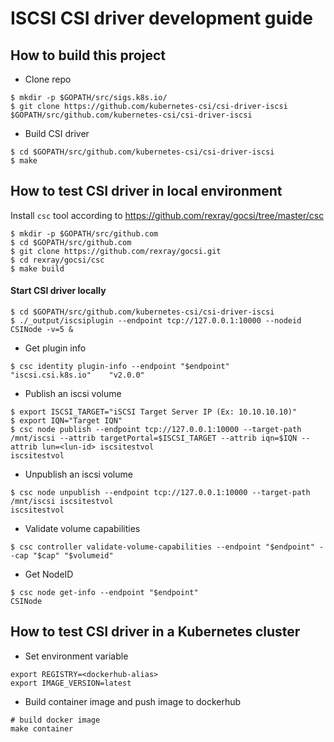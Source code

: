 # ISCSI CSI driver development guide

## How to build this project

- Clone repo

```console
$ mkdir -p $GOPATH/src/sigs.k8s.io/
$ git clone https://github.com/kubernetes-csi/csi-driver-iscsi $GOPATH/src/github.com/kubernetes-csi/csi-driver-iscsi
```

- Build CSI driver

```console
$ cd $GOPATH/src/github.com/kubernetes-csi/csi-driver-iscsi
$ make
```

## How to test CSI driver in local environment

Install `csc` tool according to https://github.com/rexray/gocsi/tree/master/csc

```console
$ mkdir -p $GOPATH/src/github.com
$ cd $GOPATH/src/github.com
$ git clone https://github.com/rexray/gocsi.git
$ cd rexray/gocsi/csc
$ make build
```

#### Start CSI driver locally

```console
$ cd $GOPATH/src/github.com/kubernetes-csi/csi-driver-iscsi
$ ./_output/iscsiplugin --endpoint tcp://127.0.0.1:10000 --nodeid CSINode -v=5 &
```

- Get plugin info

```console
$ csc identity plugin-info --endpoint "$endpoint"
"iscsi.csi.k8s.io"    "v2.0.0"
```

- Publish an iscsi volume

```console
$ export ISCSI_TARGET="iSCSI Target Server IP (Ex: 10.10.10.10)"
$ export IQN="Target IQN"
$ csc node publish --endpoint tcp://127.0.0.1:10000 --target-path /mnt/iscsi --attrib targetPortal=$ISCSI_TARGET --attrib iqn=$IQN --attrib lun=<lun-id> iscsitestvol
iscsitestvol
```

- Unpublish an iscsi volume

```console
$ csc node unpublish --endpoint tcp://127.0.0.1:10000 --target-path /mnt/iscsi iscsitestvol
iscsitestvol
```

- Validate volume capabilities

```console
$ csc controller validate-volume-capabilities --endpoint "$endpoint" --cap "$cap" "$volumeid"
```

- Get NodeID

```console
$ csc node get-info --endpoint "$endpoint"
CSINode
```

## How to test CSI driver in a Kubernetes cluster

- Set environment variable

```console
export REGISTRY=<dockerhub-alias>
export IMAGE_VERSION=latest
```

- Build container image and push image to dockerhub

```console
# build docker image
make container
```
